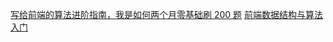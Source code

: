 [写给前端的算法进阶指南，我是如何两个月零基础刷 200 题](https://juejin.im/post/6847009772500156429)
[前端数据结构与算法入门](https://mp.weixin.qq.com/s/S-kbKRpA2_6nSz9rU6NuEw)
